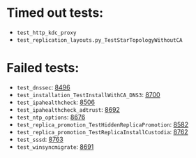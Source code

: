 # Timed out tests:
- `test_http_kdc_proxy`
- `test_replication_layouts.py_TestStarTopologyWithoutCA` 
# Failed tests:
- `test_dnssec`: [8496](https://pagure.io/freeipa/issue/8496)
- `test_installation_TestInstallWithCA_DNS3`: [8700](https://pagure.io/freeipa/issue/8700)
- `test_ipahealthcheck`: [8506](https://pagure.io/freeipa/issue/8506)
- `test_ipahealthcheck_adtrust`: [8692](https://pagure.io/freeipa/issue/8692)
- `test_ntp_options`: [8676](https://pagure.io/freeipa/issue/8676)
- `test_replica_promotion_TestHiddenReplicaPromotion`: [8582](https://pagure.io/freeipa/issue/8582)
- `test_replica_promotion_TestReplicaInstallCustodia`: [8762](https://pagure.io/freeipa/issue/8762)
- `test_sssd`: [8763](https://pagure.io/freeipa/issue/8763)
- `test_winsyncmigrate`: [8691](https://pagure.io/freeipa/issue/8691)
